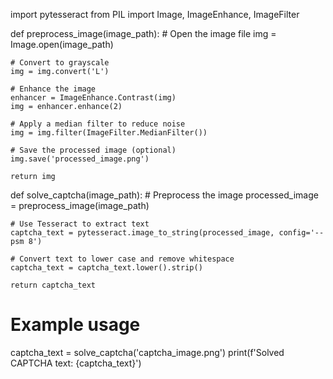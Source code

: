 import pytesseract
from PIL import Image, ImageEnhance, ImageFilter

def preprocess_image(image_path):
    # Open the image file
    img = Image.open(image_path)
    
    # Convert to grayscale
    img = img.convert('L')
    
    # Enhance the image
    enhancer = ImageEnhance.Contrast(img)
    img = enhancer.enhance(2)
    
    # Apply a median filter to reduce noise
    img = img.filter(ImageFilter.MedianFilter())
    
    # Save the processed image (optional)
    img.save('processed_image.png')
    
    return img

def solve_captcha(image_path):
    # Preprocess the image
    processed_image = preprocess_image(image_path)
    
    # Use Tesseract to extract text
    captcha_text = pytesseract.image_to_string(processed_image, config='--psm 8')
    
    # Convert text to lower case and remove whitespace
    captcha_text = captcha_text.lower().strip()
    
    return captcha_text

# Example usage
captcha_text = solve_captcha('captcha_image.png')
print(f'Solved CAPTCHA text: {captcha_text}')
